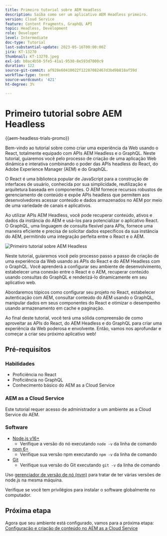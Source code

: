 ```yaml
---
title: Primeiro tutorial sobre AEM Headless
description: Saiba como ser um aplicativo AEM Headless primeiro.
version: Cloud Service
feature: Content Fragments, GraphQL API
topic: Headless, Development
role: Developer
level: Intermediate
doc-type: Tutorial
last-substantial-update: 2023-05-16T00:00:00Z
jira: KT-13270
thumbnail: KT-13270.jpeg
exl-id: b0ac4b50-5fe5-41a1-9530-8e593d7000c9
duration: 122
source-git-commit: af928e60410022f12207082467d3bd9b818af59d
workflow-type: tm+mt
source-wordcount: '421'
ht-degree: 3%

---
```


# Primeiro tutorial sobre AEM Headless

{{aem-headless-trials-promo}}

Bem-vindo ao tutorial sobre como criar uma experiência da Web usando o React, totalmente equipado com APIs AEM Headless e o GraphQL. Neste tutorial, guiaremos você pelo processo de criação de uma aplicação Web dinâmica e interativa combinando o poder das APIs headless do React, do Adobe Experience Manager (AEM) e do GraphQL.

O React é uma biblioteca popular de JavaScript para a construção de interfaces de usuário, conhecida por sua simplicidade, reutilização e arquitetura baseada em componentes. O AEM fornece recursos robustos de gerenciamento de conteúdo e expõe APIs headless que permitem aos desenvolvedores acessar conteúdo e dados armazenados no AEM por meio de uma variedade de canais e aplicativos.

Ao utilizar APIs AEM Headless, você pode recuperar conteúdo, ativos e dados da instância do AEM e usá-los para potencializar o aplicativo React. O GraphQL, uma linguagem de consulta flexível para APIs, fornece uma maneira eficiente e precisa de solicitar dados específicos da sua instância do AEM, permitindo uma integração perfeita entre o React e o AEM.

![Primeiro tutorial sobre AEM Headless](./assets/overview/overview.png)

Neste tutorial, guiaremos você pelo processo passo a passo de criação de uma experiência da Web usando as APIs do React e do AEM Headless com o GraphQL. Você aprenderá a configurar seu ambiente de desenvolvimento, estabelecer uma conexão entre o React e o AEM, recuperar conteúdo usando consultas do GraphQL e renderizá-lo dinamicamente em seu aplicativo web.

Abordaremos tópicos como configurar seu projeto no React, estabelecer autenticação com AEM, consultar conteúdo do AEM usando o GraphQL, manipular dados em seus componentes do React e otimizar o desempenho usando armazenamento em cache e paginação.

Ao final deste tutorial, você terá uma sólida compreensão de como aproveitar as APIs do React, do AEM Headless e do GraphQL para criar uma experiência da Web poderosa e envolvente. Então, vamos nos aprofundar e começar a criar seu próximo aplicativo web!

## Pré-requisitos

### Habilidades

+ Proficiência no React
+ Proficiência no GraphQL
+ Conhecimento básico do AEM as a Cloud Service

### AEM as a Cloud Service

Este tutorial requer acesso de administrador a um ambiente as a Cloud Service do AEM.

### Software

+ [Node.js v16+](https://nodejs.org/en/)
   + Verifique a versão do nó executando `node -v` da linha de comando
+ [npm 6+](https://www.npmjs.com/)
   + Verifique sua versão npm executando `npm -v` da linha de comando
+ [Git](https://git-scm.com/)
   + Verifique sua versão do Git executando `git -v` da linha de comando

Uso [gerenciador de versão de nó (nvm)](https://github.com/nvm-sh/nvm) para tratar de ter várias versões de node.js na mesma máquina.

Verifique se você tem privilégios para instalar o software globalmente no computador.

## Próxima etapa

Agora que seu ambiente está configurado, vamos para a próxima etapa: [Configuração e criação de conteúdo no AEM as a Cloud Service](./1-content-modeling.md)
